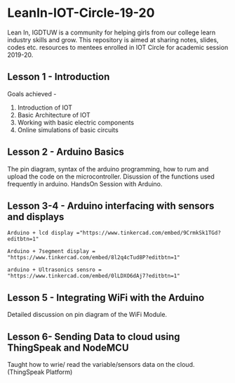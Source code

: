 # LeanIn-IOT-Circle-19-20
Lean In, IGDTUW is a community for helping girls from our college learn industry skills and grow. This repository is aimed at sharing notes, slides, codes etc. resources to mentees enrolled in IOT Circle for academic session 2019-20. 

## Lesson 1 - Introduction
Goals achieved - 
  1. Introduction of IOT
  2. Basic Architecture of IOT
  3. Working with basic electric components
  4. Online simulations of basic circuits
  
## Lesson 2 - Arduino Basics
   The pin diagram, syntax of the arduino programming, how to rum and upload the code on the microcontroller. Disussion of the functions    used frequently in arduino. HandsOn Session with Arduino.
  
## Lesson 3-4 - Arduino interfacing with sensors and displays
    Arduino + lcd display ="https://www.tinkercad.com/embed/9CrmkSk1TGd?editbtn=1"
    
    Arduino + 7segment display = "https://www.tinkercad.com/embed/8l2q4cTud8P?editbtn=1"
    
    arduino + Ultrasonics sensro = "https://www.tinkercad.com/embed/0lLDXO6dAj7?editbtn=1"
## Lesson 5 - Integrating WiFi with the Arduino
   Detailed discussion on pin diagram of the WiFi Module.
   
## Lesson 6- Sending Data to cloud using ThingSpeak and NodeMCU
   Taught how to wrie/ read the variable/sensors data on the cloud.(ThingSpeak Platform)
